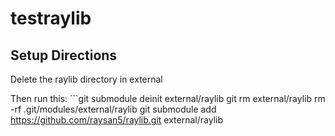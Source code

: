 # testraylib

## Setup Directions

Delete the raylib directory in external

Then run this: ```git submodule deinit external/raylib
git rm external/raylib
rm -rf .git/modules/external/raylib
git submodule add https://github.com/raysan5/raylib.git external/raylib
```
